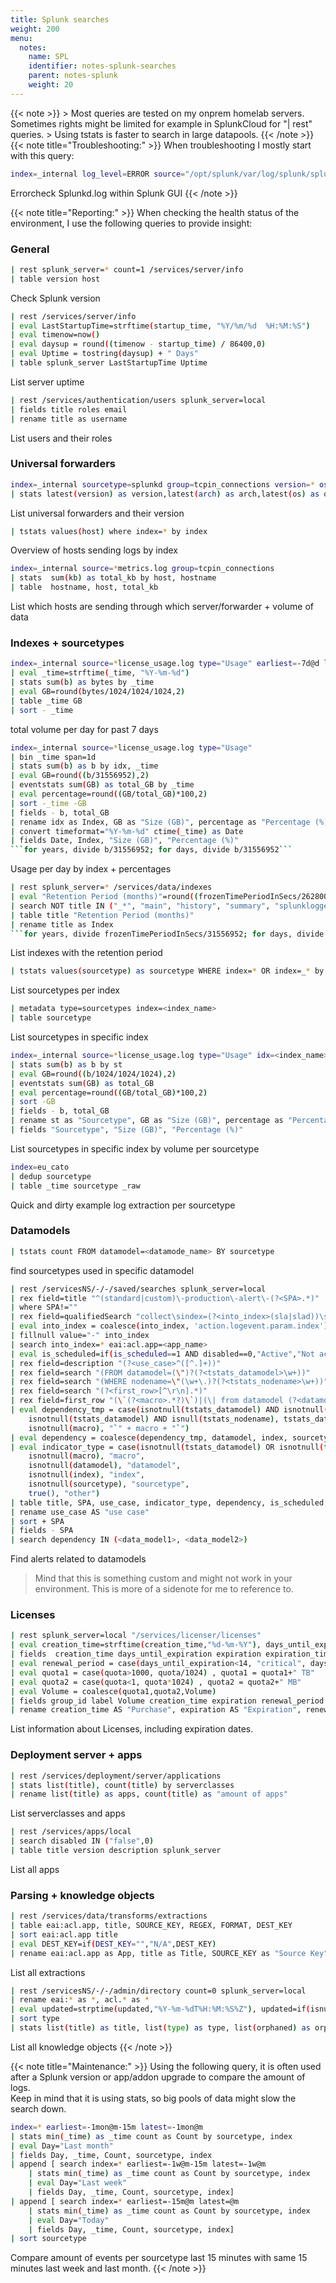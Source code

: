 ```yaml
---
title: Splunk searches
weight: 200
menu:
  notes:
    name: SPL
    identifier: notes-splunk-searches
    parent: notes-splunk
    weight: 20
---
```


<div style="display: block; width: 100%; max-width: none;">
{{< note >}}
> Most queries are tested on my onprem homelab servers. Sometimes rights might be limited for example in SplunkCloud for "| rest" queries.  
> Using tstats is faster to search in large datapools.
{{< /note >}}
<!-- Troubleshooting:  -->
{{< note title="Troubleshooting:" >}}
When troubleshooting I mostly start with this query:

```bash
index=_internal log_level=ERROR source="/opt/splunk/var/log/splunk/splunkd.log"
```
Errorcheck Splunkd.log within Splunk GUI
{{< /note >}}

<!-- Reporting:  -->
{{< note title="Reporting:" >}}
When checking the health status of the environment, I use the following queries to provide insight:
### General
```bash
| rest splunk_server=* count=1 /services/server/info 
| table version host
```
Check Splunk version 

```bash
| rest /services/server/info 
| eval LastStartupTime=strftime(startup_time, "%Y/%m/%d  %H:%M:%S")
| eval timenow=now()
| eval daysup = round((timenow - startup_time) / 86400,0)
| eval Uptime = tostring(daysup) + " Days"
| table splunk_server LastStartupTime Uptime
```
List server uptime

```bash
| rest /services/authentication/users splunk_server=local
| fields title roles email
| rename title as username
```
List users and their roles

### Universal forwarders
```bash
index=_internal sourcetype=splunkd group=tcpin_connections version=* os=* arch=* build=* hostname=* source=*metrics.log 
| stats latest(version) as version,latest(arch) as arch,latest(os) as os,latest(build) as build by hostname
```
List universal forwarders and their version

```bash
| tstats values(host) where index=* by index
```
Overview of hosts sending logs by index

```bash
index=_internal source=*metrics.log group=tcpin_connections 
| stats  sum(kb) as total_kb by host, hostname   
| table  hostname, host, total_kb
```
List which hosts are sending through which server/forwarder + volume of data

### Indexes + sourcetypes
```bash
index=_internal source=*license_usage.log type="Usage" earliest=-7d@d latest=@d
| eval _time=strftime(_time, "%Y-%m-%d")
| stats sum(b) as bytes by _time
| eval GB=round(bytes/1024/1024/1024,2)
| table _time GB
| sort - _time
```
total volume per day for past 7 days
```bash
index=_internal source=*license_usage.log type="Usage"
| bin _time span=1d
| stats sum(b) as b by idx, _time
| eval GB=round((b/31556952),2)
| eventstats sum(GB) as total_GB by _time
| eval percentage=round((GB/total_GB)*100,2)
| sort -_time -GB
| fields - b, total_GB
| rename idx as Index, GB as "Size (GB)", percentage as "Percentage (%)"
| convert timeformat="%Y-%m-%d" ctime(_time) as Date
| fields Date, Index, "Size (GB)", "Percentage (%)"
```for years, divide b/31556952; for days, divide b/31556952```
```
Usage per day by index + percentages

```bash
| rest splunk_server=* /services/data/indexes 
| eval "Retention Period (months)"=round((frozenTimePeriodInSecs/2628000),0)
| search NOT title IN ("_*", "main", "history", "summary", "splunklogger") 
| table title "Retention Period (months)" 
| rename title as Index
```for years, divide frozenTimePeriodInSecs/31556952; for days, divide frozenTimePeriodInSecs/86400```
```
List indexes with the retention period

```bash
| tstats values(sourcetype) as sourcetype WHERE index=* OR index=_* by index 
```
List sourcetypes per index

```bash
| metadata type=sourcetypes index=<index_name>
| table sourcetype
```
List sourcetypes in specific index

```bash
index=_internal source=*license_usage.log type="Usage" idx=<index_name>
| stats sum(b) as b by st
| eval GB=round((b/1024/1024/1024),2)
| eventstats sum(GB) as total_GB
| eval percentage=round((GB/total_GB)*100,2)
| sort -GB
| fields - b, total_GB
| rename st as "Sourcetype", GB as "Size (GB)", percentage as "Percentage (%)"
| fields "Sourcetype", "Size (GB)", "Percentage (%)"
```
List sourcetypes in specific index by volume per sourcetype

```bash
index=eu_cato
| dedup sourcetype
| table _time sourcetype _raw
```
Quick and dirty example log extraction per sourcetype

### Datamodels
```bash
| tstats count FROM datamodel=<datamode_name> BY sourcetype
```
find sourcetypes used in specific datamodel

```bash
| rest /servicesNS/-/-/saved/searches splunk_server=local
| rex field=title "^(standard|custom)\-production\-alert\-(?<SPA>.*)"
| where SPA!=""
| rex field=qualifiedSearch "collect\sindex=(?<into_index>(sla|slad))\s.*"
| eval into_index = coalesce(into_index, 'action.logevent.param.index')
| fillnull value="-" into_index
| search into_index=* eai:acl.app=<app_name>
| eval is_scheduled=if(is_scheduled==1 AND disabled==0,"Active","Not active")
| rex field=description "(?<use_case>^([^.]+))"
| rex field=search "(FROM datamodel=(\")?(?<tstats_datamodel>\w+))"
| rex field=search "(WHERE nodename=\"(\w+\.)?(?<tstats_nodename>\w+))"
| rex field=search "(?<first_row>[^\r\n].*)"
| rex field=first_row "(\`(?<macro>.*?)\`)|(\| from datamodel (?<datamodel>.*))|(index=\"?(?<index>\w+)\"?)|(sourcetype=\"?(?<sourcetype>\w+(:\w+)?)\"?)"
| eval dependency_tmp = case(isnotnull(tstats_datamodel) AND isnotnull(tstats_nodename), tstats_datamodel + "." + tstats_nodename,
    isnotnull(tstats_datamodel) AND isnull(tstats_nodename), tstats_datamodel,
    isnotnull(macro), "`" + macro + "`")
| eval dependency = coalesce(dependency_tmp, datamodel, index, sourcetype)
| eval indicator_type = case(isnotnull(tstats_datamodel) OR isnotnull(tstats_nodename), "tstats",
    isnotnull(macro), "macro",
    isnotnull(datamodel), "datamodel",
    isnotnull(index), "index",
    isnotnull(sourcetype), "sourcetype",
    true(), "other")
| table title, SPA, use_case, indicator_type, dependency, is_scheduled, into_index, cron_schedule,
| rename use_case AS "use case"
| sort + SPA
| fields - SPA
| search dependency IN (<data_model1>, <data_model2>)
```
Find alerts related to datamodels 
> Mind that this is something custom and might not work in your environment. This is more of a sidenote for me to reference to.

### Licenses
```bash
| rest splunk_server=local "/services/licenser/licenses"
| eval creation_time=strftime(creation_time,"%d-%m-%Y"), days_until_expiration=round((expiration_time-now())/86400) , expiration=strftime(expiration_time,"%d-%m-%Y") ,quota = ('quota'/1024/1024/1024), Volume = quota+" GB", is_unlimited =if('is_unlimited'==0,"no","yes")
| fields  creation_time days_until_expiration expiration expiration_time Volume stack_id status subgroup_id type window_period max_violations label is_unlimited group_id features eai:acl.perms.write eai:acl.perms.read quota
| eval renewal_period = case(days_until_expiration<14, "critical", days_until_expiration<30, "warning", 1=1, "Ok")
| eval quota1 = case(quota>1000, quota/1024) , quota1 = quota1+" TB"
| eval quota2 = case(quota<1, quota*1024) , quota2 = quota2+" MB"
| eval Volume = coalesce(quota1,quota2,Volume)
| fields group_id label Volume creation_time expiration renewal_period days_until_expiration is_unlimited   
| rename creation_time AS "Purchase", expiration AS "Expiration", renewal_period AS "Renewal", days_until_expiration AS "Remaining Days", is_unlimited AS Unlimited,  group_id AS "License Type" , features AS "Available Features" , label AS License
```
List information about Licenses, including expiration dates.

### Deployment server + apps
```bash
| rest /services/deployment/server/applications
| stats list(title), count(title) by serverclasses
| rename list(title) as apps, count(title) as "amount of apps"
```
List serverclasses and apps

```bash
| rest /services/apps/local 
| search disabled IN ("false",0)
| table title version description splunk_server
```
List all apps

### Parsing + knowledge objects
```bash
| rest /services/data/transforms/extractions 
| table eai:acl.app, title, SOURCE_KEY, REGEX, FORMAT, DEST_KEY 
| sort eai:acl.app title 
| eval DEST_KEY=if(DEST_KEY="","N/A",DEST_KEY) 
| rename eai:acl.app as App, title as Title, SOURCE_KEY as "Source Key", REGEX as RegEx, FORMAT as Format, DEST_KEY as "Dest Key"  
```
List all extractions
```bash
| rest /servicesNS/-/-/admin/directory count=0 splunk_server=local 
| rename eai:* as *, acl.* as * 
| eval updated=strptime(updated,"%Y-%m-%dT%H:%M:%S%Z"), updated=if(isnull(updated),"Never",strftime(updated,"%d %b %Y"))
| sort type 
| stats list(title) as title, list(type) as type, list(orphaned) as orphaned, list(sharing) as sharing, list(owner) as owner, list(updated) as updated by app 
```
List all knowledge objects
{{< /note >}}

<!-- Maintenance  -->
{{< note title="Maintenance:" >}}
Using the following query, it is often used after a Splunk version or app/addon upgrade to compare the amount of logs.  
Keep in mind that it is using stats, so big pools of data might slow the search down.
```bash
index=* earliest=-1mon@m-15m latest=-1mon@m
| stats min(_time) as _time count as Count by sourcetype, index
| eval Day="Last month" 
| fields Day, _time, Count, sourcetype, index
| append [ search index=* earliest=-1w@m-15m latest=-1w@m 
    | stats min(_time) as _time count as Count by sourcetype, index
    | eval Day="Last week" 
    | fields Day, _time, Count, sourcetype, index] 
| append [ search index=* earliest=-15m@m latest=@m
    | stats min(_time) as _time count as Count by sourcetype, index
    | eval Day="Today" 
    | fields Day, _time, Count, sourcetype, index]     
| sort sourcetype
```
Compare amount of events per sourcetype last 15 minutes with same 15 minutes last week and last month.
{{< /note >}}
</div>
